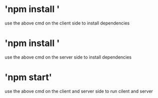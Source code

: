 # 'npm install '
use the above cmd on the client side to install dependencies

# 'npm install '
use the above cmd on the server side to install dependencies

# 'npm start'
use the above cmd on the client and server side to run cilent and server